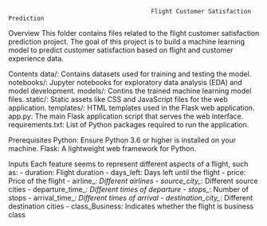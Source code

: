  
                                            Flight Customer Satisfaction Prediction


Overview
          This folder contains files related to the flight customer satisfaction prediction project. The goal of this project is to build a machine learning model to 
          predict customer satisfaction based on flight and customer experience data.

Contents
         data/: Contains datasets used for training and testing the model.
         notebooks/: Jupyter notebooks for exploratory data analysis (EDA) and model development.
         models/: Contins the trained machine learning model files.
         static/: Static assets like CSS and JavaScript files for the web application.
         templates/: HTML templates used in the Flask web application.
         app.py: The main Flask application script that serves the web interface.
         requirements.txt: List of Python packages required to run the application.


Prerequisites
          Python: Ensure Python 3.6 or higher is installed on your machine.
          Flask: A lightweight web framework for Python.

Inputs
          Each feature seems to represent different aspects of a flight, such as:
          - duration: Flight duration
          - days_left: Days left until the flight
          - price: Price of the flight
          - airline_*: Different airlines
          - source_city_*: Different source cities
          - departure_time_*: Different times of departure
          - stops_*: Number of stops
          - arrival_time_*: Different times of arrival
          - destination_city_*: Different destination cities
          - class_Business: Indicates whether the flight is business class
